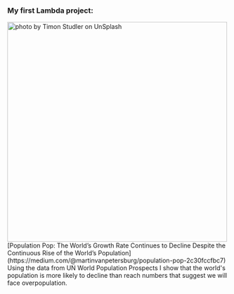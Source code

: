 ### My first Lambda project: 
<img src="https://miro.medium.com/max/1400/0*qgj5caE3tiN94UjJ" alt="photo by Timon Studler on UnSplash" width="500"/>
[Population Pop: The World’s Growth Rate Continues to Decline Despite the Continuous Rise of the World’s Population](https://medium.com/@martinvanpetersburg/population-pop-2c30fccfbc7)
Using the data from UN World Population Prospects I show that the world's population is more likely to decline than reach numbers that suggest we will face overpopulation.
